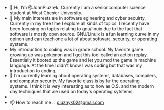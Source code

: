 - 👋 Hi, I’m @JohnPluznyk, Currently I am a senior computer science student at West Chester University.
- 👀 My main interests are in software egineering and cyber secuirty.  Currently in my free time I explore all kinds of topics.  I recently have been focusing on topics relating to gnu/linuix due to the fact that software is mostly open source.  GNU/Linuix is a fun learning curve in my opinon and can teach one a lot of about software, security, or operating systems.
- My introduction to coding was in grade school.  My favorite game growing up was pokemon and I got this tool called an action replay.  Essentially it booted up the game and let you mod the game in machine language.  At the time I didn't know I was coding but that was my introduction to coding.
- 🌱 I’m currently learning about operating systems, databases, compilers, and computer security.  My favorite class is by far the operating systems.  I think it is very interesting as to how an O.S. and the modern day techniques that are used on today's operating sytstems.
- 
- 📫 How to reach me ... pluznyk02@gmail.com

<!---
JohnPluznyk/JohnPluznyk is a ✨ special ✨ repository because its `README.md` (this file) appears on your GitHub profile.
You can click the Preview link to take a look at your changes.
--->
